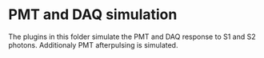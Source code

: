 # PMT and DAQ simulation

The plugins in this folder simulate the PMT and DAQ response to S1 and S2 photons. Additionaly PMT afterpulsing is simulated.

